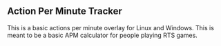 ## Action Per Minute Tracker

This is a basic actions per minute overlay for Linux and Windows. This is meant to be a basic APM calculator for people playing RTS games. 
